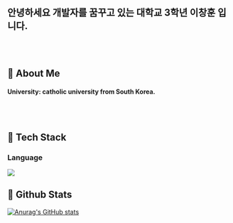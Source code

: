 <div>
  
  <!--Header-->
  ## 안녕하세요 개발자를 꿈꾸고 있는 대학교 3학년 이창훈 입니다.
  <br/>
  <br/>
  
</div>

<div>
  <!--Body-->
  
  ## 👀 About Me
  #### University: catholic university from South Korea.<br/>
  <br/>
  <br/>

  ## 🧱 Tech Stack
  ### Language
  <!--Java-->
  <img src="https://img.shields.io/badge/Java-007396?style=flat&logo=OpenJDK&logoColor=white"/>

   ## 🤔 Github Stats
  [![Anurag's GitHub stats](https://github-readme-stats.vercel.app/api?username=chhun-Lee)](https://github.com/anuraghazra/github-readme-stats)
  <br/>
</div>
<!--
**Chhun-Lee/Chhun-Lee** is a ✨ _special_ ✨ repository because its `README.md` (this file) appears on your GitHub profile.

Here are some ideas to get you started:

- 🔭 I’m currently working on ...
- 🌱 I’m currently learning ...
- 👯 I’m looking to collaborate on ...
- 🤔 I’m looking for help with ...
- 💬 Ask me about ...
- 📫 How to reach me: ...
- 😄 Pronouns: ...
- ⚡ Fun fact: ...
-->
